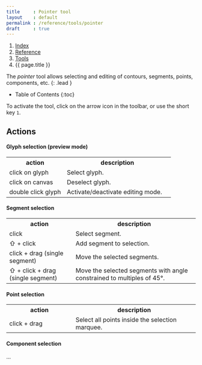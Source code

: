 ```yaml
---
title     : Pointer tool
layout    : default
permalink : /reference/tools/pointer
draft     : true
---
```


<nav aria-label="breadcrumb">
  <ol class="breadcrumb small">
    <li class="breadcrumb-item"><a href="{{ site.url }}">Index</a></li>
    <li class="breadcrumb-item"><a href="../../../reference">Reference</a></li>
    <li class="breadcrumb-item"><a href="../tools/">Tools</a></li>
    <li class="breadcrumb-item active" aria-current="page">{{ page.title }}</li>
  </ol>
</nav>

The *pointer* tool allows selecting and editing of contours, segments, points, components, etc.
{: .lead }

* Table of Contents
{:toc}


To activate the tool, click on the arrow icon in the toolbar, or use the short key `1`. 


Actions
-------

#### Glyph selection (preview mode)

<table class='table table-hover'>
<tr>
<th width='35%'>action</th>
<th width='65%'>description</th>
</tr>
<tr>
<td>click on glyph</td>
<td>Select glyph.</td>
</tr>
<tr>
<td>click on canvas</td>
<td>Deselect glyph.</td>
</tr>
<tr>
<td>double click glyph</td>
<td>Activate/deactivate editing mode.</td>
</tr>
</table>

#### Segment selection

<table class='table table-hover'>
<tr>
<th width='35%'>action</th>
<th width='65%'>description</th>
</tr>
<tr>
<td>click</td>
<td>Select segment.</td>
</tr>
<tr>
<td>⇧ + click</td>
<td>Add segment to selection.</td>
</tr>
<tr>
<td>click + drag (single segment)</td>
<td>Move the selected segments.</td>
</tr>
<tr>
<td>⇧ + click + drag (single segment)</td>
<td>Move the selected segments with angle constrained to multiples of 45°.</td>
</tr>
</table>

#### Point selection

<table class='table table-hover'>
<tr>
<th width='35%'>action</th>
<th width='65%'>description</th>
</tr>
<tr>
<td>click + drag</td>
<td>Select all points inside the selection marquee.</td>
</tr>
</table>

#### Component selection

...

